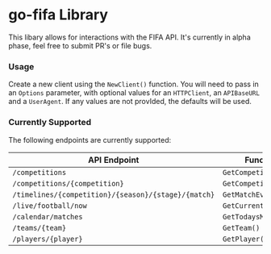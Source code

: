 # go-fifa Library
This libary allows for interactions with the FIFA API. It's currently in alpha phase, feel free to submit PR's or file bugs.

### Usage
Create a new client using the `NewClient()` function. You will need to pass in an `Options` parameter, with optional values for an `HTTPClient`, an `APIBaseURL` and a `UserAgent`. If any values are not provIded, the defaults will be used.

### Currently Supported
The following endpoints are currently supported:

| API Endpoint                                        | Function              |
| --------------------------------------------------- | --------------------- |
| `/competitions`                                     | `GetCompetitions()`   |
| `/competitions/{competition}`                       | `GetCompetition()`    |
| `/timelines/{competition}/{season}/{stage}/{match}` | `GetMatchEvents()`    |
| `/live/football/now`                                | `GetCurrentMatches()` |
| `/calendar/matches`                                 | `GetTodaysMatches()`  |
| `/teams/{team}`                                     | `GetTeam()`           |
| `/players/{player}`                                 | `GetPlayer()`         |